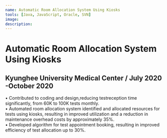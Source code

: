 ```yaml
---
name: Automatic Room Allocation System Using Kiosks
tools: [Java, JavaScript, Oracle, SVN]
image:
description: 
---
```

# Automatic Room Allocation System Using Kiosks
## Kyunghee University Medical Center / July 2020 -October 2020 
• Contributed to coding and design,reducing testreception time significantly, from 60K to 100K tests monthly. <br>
• Automated room allocation system identified and allocated resources for tests using kiosks, resulting in improved utilization and a reduction in maintenance overhead costs by approximately 35%. <br>
• Developed algorithm for test appointment booking, resulting in improved efficiency of test allocation up to 30%.<br>